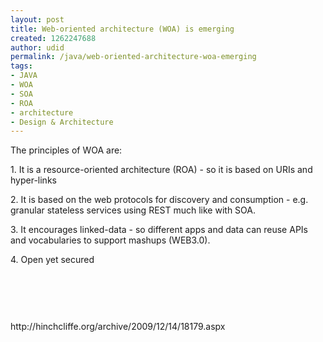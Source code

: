 ```yaml
---
layout: post
title: Web-oriented architecture (WOA) is emerging
created: 1262247688
author: udid
permalink: /java/web-oriented-architecture-woa-emerging
tags:
- JAVA
- WOA
- SOA
- ROA
- architecture
- Design & Architecture
---
```

<p>The principles of WOA are:</p>
<p>1. It is a resource-oriented architecture (ROA) - so it is based on URIs and hyper-links</p>
<p>2. It is based on the web protocols for discovery and consumption - e.g. granular stateless services using REST much like with SOA.</p>
<p>3. It encourages linked-data - so different apps and data can reuse APIs and vocabularies to support mashups (WEB3.0).</p>
<p>4. Open yet secured</p>
<p>&nbsp;</p>
<p><img alt="" src="http://hinchcliffe.org/img/view_of_woa_2009-2010.png" /></p>
<p>&nbsp;</p>
<p>http://hinchcliffe.org/archive/2009/12/14/18179.aspx</p>
<p>&nbsp;</p>
